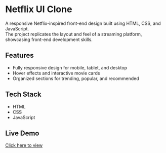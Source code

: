# Netflix UI Clone

A responsive Netflix-inspired front-end design built using HTML, CSS, and JavaScript.  
The project replicates the layout and feel of a streaming platform, showcasing front-end development skills.

## Features
- Fully responsive design for mobile, tablet, and desktop
- Hover effects and interactive movie cards
- Organized sections for trending, popular, and recommended

## Tech Stack
- HTML
- CSS
- JavaScript

## Live Demo
[Click here to view](https://sahilaherwar.github.io/Netflix-clone/)

